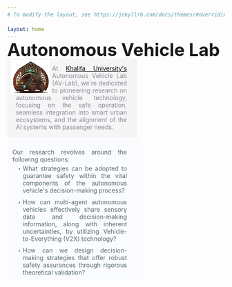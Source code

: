 ```yaml
---
# To modify the layout, see https://jekyllrb.com/docs/themes/#overriding-theme-defaults

layout: home
---
```


<h1 class='av-title'>Autonomous Vehicle Lab
</h1>
<img class="small-banner"/> 
<div class="wrapper2">
<!-- <div class="video-background">
  <video autoplay loop muted playsinline preload="auto">
    <source src="/assets/bg-anim.mp4" type="video/mp4">
    Your browser does not support the video tag.
  </video>
</div> -->
<div class="left-column">
  <p class="sum">
  <img src="/assets/img/logo.png" width="90px" class="logo"/>
    At <a href="https://ku.ac.ae">Khalifa University's</a> Autonomous Vehicle Lab (AV-Lab), we're dedicated to pioneering research on autonomous vehicle technology, focusing on the safe operation, seamless integration into smart urban ecosystems, and the alignment of the AI systems with passenger needs.
  </p>
  <div class="questions">
  <p>Our research revolves around the following questions:</p>
  <ul>
    <li>What strategies can be adopted to guarantee safety within the vital components of the autonomous vehicle's decision-making process?</li>
    <li>How can multi-agent autonomous vehicles effectively share sensory data and decision-making information, along with inherent uncertainties, by utilizing Vehicle-to-Everything (V2X) technology?</li>
    <li> How can we design decision-making strategies that offer robust safety assurances through rigorous theoretical validation?</li>
  </ul>
  </div>


  
</div>
  <div class="right-column">
      <img class='banner'/>
  </div>
</div>

<style>
.av-title{
     margin-bottom:-20px;
    margin-top: -15px;
    font-size: 40.5px;   
}
.logo{
  float: left;
  padding-right:5px;
  margin-top: -11px;
  margin-left: -11px;
}
.logo:hover{
  filter: hue-rotate(180deg);
}
.wrapper2 {
  display: flex;
  justify-content: space-between;
  align-items: stretch;
  position: relative;
  overflow: hidden;
}

.video-background {
  position: absolute;
  top: 0;
  left: 0;
  width: 100%;
  height: 100%;
  z-index: -1;
}

.video-background video {
  min-width: 100%;
  min-height: 100%;
  object-fit: cover;
}

.left-column,
.right-column {
  display: flex;
  flex-direction: column;
  position: relative;
  height: 100%; /* Add this line */
  hyphens: auto;
  text-align: justify;
}

.left-column {
  flex: 60%;
}

.right-column {
  flex: 40%;
  /* margin-top:-65px; */
}

.left-column ul {
  list-style-type: "‣ ";
  margin-top: -10px;
  margin-bottom: -10px;
}
.left-column li {
  padding-bottom: 10px;
}
.sum{
    margin-top: 15px;
    margin-bottom: 0px;
    color:#838996;
    background-color:#f5f5f5;
    padding: 15px;
    padding-left: 20px;
    padding-right: 25px;
}

.sum:hover{
    background-color:#f8f8ff;
}
.questions{
  background-color: #f9fbff ;
  color:#566968 ;
  padding: 12px;
  
  padding-right: 25px;
}
.questions:hover{
  opacity: 80%;
    background-color: #566968 ;
    color:#f9fbff;
}


.banner{
    content: url("/assets/banner-anim.gif");
    width:100%; 
    margin:0px;
    margin-top:13px;
}

.banner:hover{
    opacity:0.8;
}
.video{
    margin:0;
    margin-bottom: 0px;
    margin-top: 10px;
    width:100%; 
}
.ads:hover{
    opacity:0.8;
}


a{
    color: black;
}
.small-banner{
  display: none;
  margin: 0;
  padding: 0;
}

@media (max-width: 600px) {
  .wrapper2 {
    display: flex;
    justify-content: space-between;
    position: relative;
    z-index: 1;
  }

  .right-column {
    width: 100%;
  }
  .right-column {
    display: none;
  }

  .small-banner{
      content: url("/assets/img/banner-small.png");
      margin-top: 15px;
      display: inline-block;
  }

}



</style>

